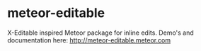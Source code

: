 meteor-editable
===============

X-Editable inspired Meteor package for inline edits.
Demo's and documentation here: http://meteor-editable.meteor.com